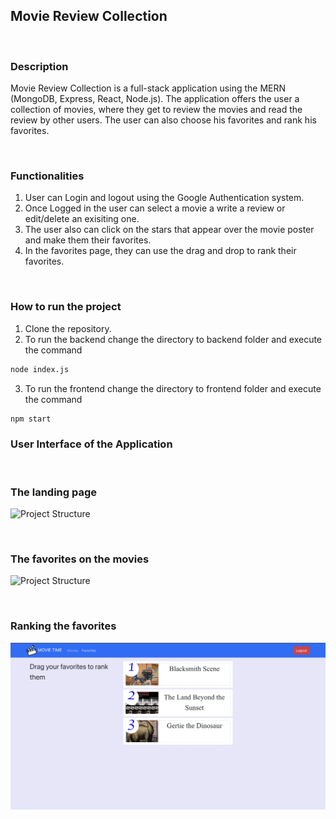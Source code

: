 ## **Movie Review Collection**
&emsp;

### **Description**

Movie Review Collection is a full-stack application using the MERN (MongoDB, Express, React, Node.js). The application offers the user a collection of movies, where they get to review the movies and read the review by other users. The user can also choose his favorites and rank his favorites.

&emsp;

### **Functionalities**

1. User can Login and logout using the Google Authentication system.
2. Once Logged in the user can select a movie a write a review or edit/delete an exisiting one. 
3. The user also can click on the stars that appear over the movie poster and make them their favorites. 
4. In the favorites page, they can use the drag and drop to rank their favorites. 

&emsp;

### **How to run the project**

1. Clone the repository. 
2. To run the backend change the directory to backend folder and execute the command 
````sh
node index.js
````
3. To run the frontend change the directory to frontend folder and execute the command 
````sh
npm start
````

### **User Interface of the Application**

&emsp;

### The landing page 

![Project Structure](1.png) 

&emsp;

### The favorites on the movies

![Project Structure](2.png) 

&emsp;


### Ranking the favorites

![Project Structure](3.png) 